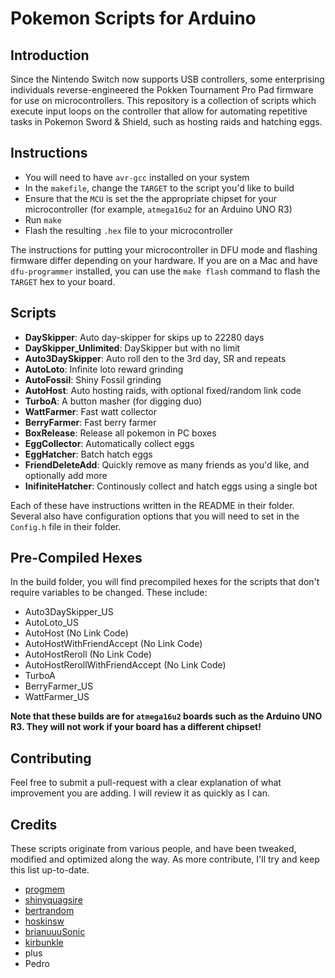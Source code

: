 # Pokemon Scripts for Arduino

## Introduction
Since the Nintendo Switch now supports USB controllers, some enterprising individuals reverse-engineered the Pokken Tournament Pro Pad firmware for use on microcontrollers. This repository is a collection of scripts which execute input loops on the controller that allow for automating repetitive tasks in Pokemon Sword & Shield, such as hosting raids and hatching eggs.

## Instructions
* You will need to have `avr-gcc` installed on your system
* In the `makefile`, change the `TARGET` to the script you'd like to build
* Ensure that the `MCU` is set the the appropriate chipset for your microcontroller (for example, `atmega16u2` for an Arduino UNO R3)
* Run `make`
* Flash the resulting `.hex` file to your microcontroller

The instructions for putting your microcontroller in DFU mode and flashing firmware differ depending on your hardware. If you are on a Mac and have `dfu-programmer` installed, you can use the `make flash` command to flash the `TARGET` hex to your board.

## Scripts
* **DaySkipper**: Auto day-skipper for skips up to 22280 days
* **DaySkipper_Unlimited**: DaySkipper but with no limit
* **Auto3DaySkipper**: Auto roll den to the 3rd day, SR and repeats
* **AutoLoto**: Infinite loto reward grinding
* **AutoFossil**: Shiny Fossil grinding
* **AutoHost**: Auto hosting raids, with optional fixed/random link code
* **TurboA**: A button masher (for digging duo)
* **WattFarmer**: Fast watt collector
* **BerryFarmer**: Fast berry farmer
* **BoxRelease**: Release all pokemon in PC boxes
* **EggCollector**: Automatically collect eggs
* **EggHatcher**: Batch hatch eggs
* **FriendDeleteAdd**: Quickly remove as many friends as you'd like, and optionally add more
* **InifiniteHatcher**: Continously collect and hatch eggs using a single bot

Each of these have instructions written in the README in their folder. Several also have configuration options that you will need to set in the `Config.h` file in their folder.

## Pre-Compiled Hexes
In the build folder, you will find precompiled hexes for the scripts that don't require variables to be changed.  These include:
* Auto3DaySkipper_US
* AutoLoto_US
* AutoHost (No Link Code)
* AutoHostWithFriendAccept (No Link Code)
* AutoHostReroll (No Link Code)
* AutoHostRerollWithFriendAccept (No Link Code)
* TurboA
* BerryFarmer_US
* WattFarmer_US

**Note that these builds are for `atmega16u2` boards such as the Arduino UNO R3. They will not work if your board has a different chipset!**

## Contributing
Feel free to submit a pull-request with a clear explanation of what improvement you are adding. I will review it as quickly as I can.

## Credits
These scripts originate from various people, and have been tweaked, modified and optimized along the way. As more contribute, I'll try and keep this list up-to-date.

* [progmem](https://github.com/progmem)
* [shinyquagsire](https://github.com/shinyquagsire23)
* [bertrandom](https://github.com/bertrandom)
* [hoskinsw](https://github.com/hoskinsw)
* [brianuuuSonic](https://www.youtube.com/channel/UCHV0EP9TifKSo7RERIbY1QA)
* [kirbunkle](https://github.com/kirbunkle)
* plus
* Pedro
